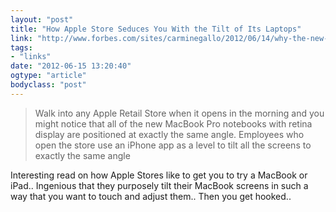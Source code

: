 ```yaml
---
layout: "post"
title: "How Apple Store Seduces You With the Tilt of Its Laptops"
link: "http://www.forbes.com/sites/carminegallo/2012/06/14/why-the-new-macbook-pro-is-tilted-70-degrees-in-an-apple-store/"
tags: 
- "links"
date: "2012-06-15 13:20:40"
ogtype: "article"
bodyclass: "post"
---
```


> Walk into any Apple Retail Store when it opens in the morning and you might notice that all of the new MacBook Pro notebooks with retina display are positioned at exactly the same angle. Employees who open the store use an iPhone app as a level to tilt all the screens to exactly the same angle

Interesting read on how Apple Stores like to get you to try a MacBook or iPad.. Ingenious that they purposely tilt their MacBook screens in such a way that you want to touch and adjust them.. Then you get hooked..